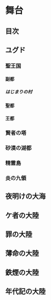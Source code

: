 舞台
====================================================



目次
----------------------------------------------------

ユグド
----------------------------------------------------


### 聖王国


#### 副都

##### はじまりの村


#### 聖都


#### 王都



### 賢者の塔
### 砂漠の湖都
### 精霊島
### 炎の九領


夜明けの大海
----------------------------------------------------

ケ者の大陸
----------------------------------------------------

罪の大陸
----------------------------------------------------

薄命の大陸
----------------------------------------------------

鉄煙の大陸
----------------------------------------------------

年代記の大陸
----------------------------------------------------


